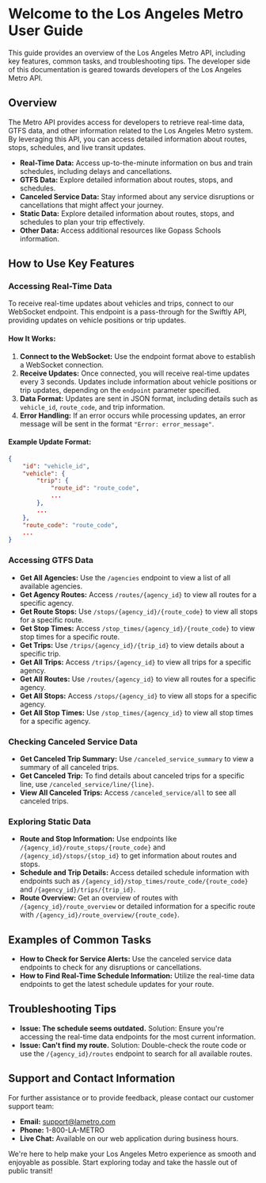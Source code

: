 # Welcome to the Los Angeles Metro User Guide

This guide provides an overview of the Los Angeles Metro API, including key features, common tasks, and troubleshooting tips. The developer side of this documentation is geared towards developers of the Los Angeles Metro API.

## Overview

The Metro API provides access for developers to retrieve real-time data, GTFS data, and other information related to the Los Angeles Metro system. By leveraging this API, you can access detailed information about routes, stops, schedules, and live transit updates.

- **Real-Time Data:** Access up-to-the-minute information on bus and train schedules, including delays and cancellations.
- **GTFS Data:** Explore detailed information about routes, stops, and schedules.
- **Canceled Service Data:** Stay informed about any service disruptions or cancellations that might affect your journey.
- **Static Data:** Explore detailed information about routes, stops, and schedules to plan your trip effectively.
- **Other Data:** Access additional resources like Gopass Schools information.

## How to Use Key Features

### Accessing Real-Time Data

To receive real-time updates about vehicles and trips, connect to our WebSocket endpoint. This endpoint is a pass-through for the Swiftly API, providing updates on vehicle positions or trip updates.

#### How It Works:

1. **Connect to the WebSocket:** Use the endpoint format above to establish a WebSocket connection.
2. **Receive Updates:** Once connected, you will receive real-time updates every 3 seconds. Updates include information about vehicle positions or trip updates, depending on the `endpoint` parameter specified.
3. **Data Format:** Updates are sent in JSON format, including details such as `vehicle_id`, `route_code`, and trip information.
4. **Error Handling:** If an error occurs while processing updates, an error message will be sent in the format `"Error: error_message"`.

#### Example Update Format:

```json
{
    "id": "vehicle_id",
    "vehicle": {
        "trip": {
            "route_id": "route_code",
            ...
        },
        ...
    },
    "route_code": "route_code",
    ...
}
```
### Accessing GTFS Data

- **Get All Agencies:** Use the `/agencies` endpoint to view a list of all available agencies.
- **Get Agency Routes:** Access `/routes/{agency_id}` to view all routes for a specific agency.
- **Get Route Stops:** Use `/stops/{agency_id}/{route_code}` to view all stops for a specific route.
- **Get Stop Times:** Access `/stop_times/{agency_id}/{route_code}` to view stop times for a specific route.
- **Get Trips:** Use `/trips/{agency_id}/{trip_id}` to view details about a specific trip.
- **Get All Trips:** Access `/trips/{agency_id}` to view all trips for a specific agency.
- **Get All Routes:** Use `/routes/{agency_id}` to view all routes for a specific agency.
- **Get All Stops:** Access `/stops/{agency_id}` to view all stops for a specific agency.
- **Get All Stop Times:** Use `/stop_times/{agency_id}` to view all stop times for a specific agency.


### Checking Canceled Service Data

- **Get Canceled Trip Summary:** Use `/canceled_service_summary` to view a summary of all canceled trips.
- **Get Canceled Trip:** To find details about canceled trips for a specific line, use `/canceled_service/line/{line}`.
- **View All Canceled Trips:** Access `/canceled_service/all` to see all canceled trips.

### Exploring Static Data

- **Route and Stop Information:** Use endpoints like `/{agency_id}/route_stops/{route_code}` and `/{agency_id}/stops/{stop_id}` to get information about routes and stops.
- **Schedule and Trip Details:** Access detailed schedule information with endpoints such as `/{agency_id}/stop_times/route_code/{route_code}` and `/{agency_id}/trips/{trip_id}`.
- **Route Overview:** Get an overview of routes with `/{agency_id}/route_overview` or detailed information for a specific route with `/{agency_id}/route_overview/{route_code}`.

## Examples of Common Tasks

- **How to Check for Service Alerts:** Use the canceled service data endpoints to check for any disruptions or cancellations.
- **How to Find Real-Time Schedule Information:** Utilize the real-time data endpoints to get the latest schedule updates for your route.

## Troubleshooting Tips

- **Issue: The schedule seems outdated.** Solution: Ensure you're accessing the real-time data endpoints for the most current information.
- **Issue: Can't find my route.** Solution: Double-check the route code or use the `/{agency_id}/routes` endpoint to search for all available routes.

## Support and Contact Information

For further assistance or to provide feedback, please contact our customer support team:

- **Email:** support@lametro.com
- **Phone:** 1-800-LA-METRO
- **Live Chat:** Available on our web application during business hours.

We're here to help make your Los Angeles Metro experience as smooth and enjoyable as possible. Start exploring today and take the hassle out of public transit!